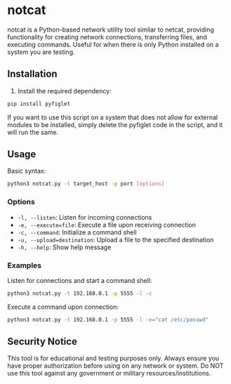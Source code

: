 # notcat

notcat is a Python-based network utility tool similar to netcat, providing functionality for creating network connections, transferring files, and executing commands. Useful for when there is only Python installed on a system you are testing.

## Installation

1. Install the required dependency:

```bash
pip install pyfiglet
```

If you want to use this script on a system that does not allow for external modules to be installed, simply delete the pyfiglet code in the script, and it will run the same.

## Usage

Basic syntax:

```bash
python3 notcat.py -t target_host -p port [options]
```

### Options

- `-l, --listen`: Listen for incoming connections
- `-e, --execute=file`: Execute a file upon receiving connection
- `-c, --command`: Initialize a command shell
- `-u, --upload=destination`: Upload a file to the specified destination
- `-h, --help`: Show help message

### Examples

Listen for connections and start a command shell:

```bash
python3 notcat.py -t 192.168.0.1 -p 5555 -l -c
```

Execute a command upon connection:

```bash
python3 notcat.py -t 192.168.0.1 -p 5555 -l -e="cat /etc/passwd"
```

## Security Notice

This tool is for educational and testing purposes only. Always ensure you have proper authorization before using on any network or system. Do NOT use this tool against any government or military resources/institutions.
